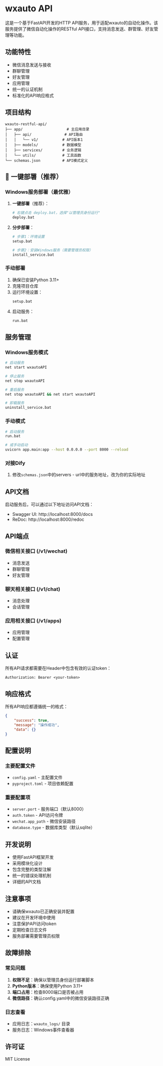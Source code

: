 # wxauto API

这是一个基于FastAPI开发的HTTP API服务，用于适配wxauto的自动化操作。该服务提供了微信自动化操作的RESTful API接口，支持消息发送、群管理、好友管理等功能。

## 功能特性

- 微信消息发送与接收
- 群聊管理
- 好友管理
- 应用管理
- 统一的认证机制
- 标准化的API响应格式

## 项目结构

```
wxauto-restful-api/
├── app/                    # 主应用目录
│   ├── api/               # API路由
│   │   └── v1/           # API版本1
│   ├── models/           # 数据模型
│   ├── services/         # 业务逻辑
│   └── utils/            # 工具函数
└── schemas.json          # API模式定义
```

## 🚀 一键部署（推荐）

### Windows服务部署（最优雅）

1. **一键部署**（推荐）：
   ```bash
   # 右键点击 deploy.bat，选择"以管理员身份运行"
   deploy.bat
   ```

2. **分步部署**：
   ```bash
   # 步骤1：环境设置
   setup.bat
   
   # 步骤2：安装Windows服务（需要管理员权限）
   install_service.bat
   ```

### 手动部署

1. 确保已安装Python 3.11+
2. 克隆项目仓库
3. 运行环境设置：
   ```bash
   setup.bat
   ```
4. 启动服务：
   ```bash
   run.bat
   ```

## 服务管理

### Windows服务模式
```bash
# 启动服务
net start wxautoAPI

# 停止服务
net stop wxautoAPI

# 重启服务
net stop wxautoAPI && net start wxautoAPI

# 卸载服务
uninstall_service.bat
```

### 手动模式
```bash
# 启动服务
run.bat

# 或手动启动
uvicorn app.main:app --host 0.0.0.0 --port 8000 --reload
```

### 对接Dify

1. 修改`schemas.json`中的servers - url中的服务地址，改为你的实际地址

## API文档

启动服务后，可以通过以下地址访问API文档：
- Swagger UI: http://localhost:8000/docs
- ReDoc: http://localhost:8000/redoc

## API端点

### 微信相关接口 (/v1/wechat)
- 消息发送
- 群聊管理
- 好友管理

### 聊天相关接口 (/v1/chat)
- 消息处理
- 会话管理

### 应用相关接口 (/v1/apps)
- 应用管理
- 配置管理

## 认证

所有API请求都需要在Header中包含有效的认证token：
```
Authorization: Bearer <your-token>
```

## 响应格式

所有API响应都遵循统一的格式：
```json
{
    "success": true,
    "message": "操作成功",
    "data": {}
}
```

## 配置说明

### 主要配置文件
- `config.yaml` - 主配置文件
- `pyproject.toml` - 项目依赖配置

### 重要配置项
- `server.port` - 服务端口（默认8000）
- `auth.token` - API访问令牌
- `wechat.app_path` - 微信安装路径
- `database.type` - 数据库类型（默认sqlite）

## 开发说明

- 使用FastAPI框架开发
- 采用模块化设计
- 包含完整的类型注解
- 统一的错误处理机制
- 详细的API文档

## 注意事项

- 请确保wxauto已正确安装并配置
- 建议在开发环境中使用
- 注意保护API访问token
- 定期检查日志文件
- 服务部署需要管理员权限

## 故障排除

### 常见问题
1. **权限不足**：确保以管理员身份运行部署脚本
2. **Python版本**：确保使用Python 3.11+
3. **端口占用**：检查8000端口是否被占用
4. **微信路径**：确认config.yaml中的微信安装路径正确

### 日志查看
- 应用日志：`wxauto_logs/` 目录
- 服务日志：Windows事件查看器

## 许可证

MIT License
